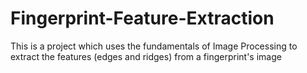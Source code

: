 # Fingerprint-Feature-Extraction
This is a project which uses the fundamentals of Image Processing to extract the features (edges and ridges) from a fingerprint's image
